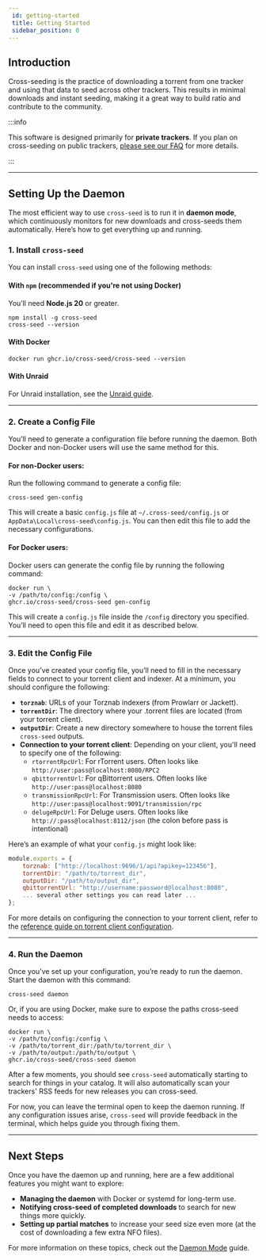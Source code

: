 ```yaml
---
 id: getting-started
 title: Getting Started
 sidebar_position: 0
---
```


## Introduction

Cross-seeding is the practice of downloading a torrent from one tracker and
using that data to seed across other trackers. This results in minimal downloads
and instant seeding, making it a great way to build ratio and contribute to the
community.

:::info

This software is designed primarily for **private trackers**. If you plan on
cross-seeding on public trackers,
[please see our FAQ](./faq-troubleshooting.md#does-cross-seed-work-on-public-trackers)
for more details.

:::

---

## Setting Up the Daemon

The most efficient way to use `cross-seed` is to run it in **daemon mode**,
which continuously monitors for new downloads and cross-seeds them
automatically. Here’s how to get everything up and running.

### 1. Install `cross-seed`

You can install `cross-seed` using one of the following methods:

#### With `npm` (recommended if you're not using Docker)

You’ll need **Node.js 20** or greater.

```shell
npm install -g cross-seed
cross-seed --version
```

#### With Docker

```shell
docker run ghcr.io/cross-seed/cross-seed --version
```

#### With Unraid

For Unraid installation, see the [Unraid guide](../tutorials/unraid.md).

---

### 2. Create a Config File

You’ll need to generate a configuration file before running the daemon. Both
Docker and non-Docker users will use the same method for this.

#### For non-Docker users:

Run the following command to generate a config file:

```shell
cross-seed gen-config
```

This will create a basic `config.js` file at `~/.cross-seed/config.js` or
`AppData\Local\cross-seed\config.js`. You can then edit this file to add the
necessary configurations.

#### For Docker users:

Docker users can generate the config file by running the following command:

```shell
docker run \
-v /path/to/config:/config \
ghcr.io/cross-seed/cross-seed gen-config
```

This will create a `config.js` file inside the `/config` directory you
specified. You’ll need to open this file and edit it as described below.

---

### 3. Edit the Config File

Once you’ve created your config file, you’ll need to fill in the necessary
fields to connect to your torrent client and indexer. At a minimum, you should
configure the following:

-   **`torznab`**: URLs of your Torznab indexers (from Prowlarr or Jackett).
-   **`torrentDir`**: The directory where your .torrent files are located (from
    your torrent client).
-   **`outputDir`**: Create a new directory somewhere to house the torrent files
    `cross-seed` outputs.
-   **Connection to your torrent client**: Depending on your client, you'll need
    to specify one of the following:
    -   `rtorrentRpcUrl`: For rTorrent users. Often looks like
        `http://user:pass@localhost:8080/RPC2`
    -   `qbittorrentUrl`: For qBittorrent users. Often looks like
        `http://user:pass@localhost:8080`
    -   `transmissionRpcUrl`: For Transmission users. Often looks like
        `http://user:pass@localhost:9091/transmission/rpc`
    -   `delugeRpcUrl`: For Deluge users. Often looks like
        `http://:pass@localhost:8112/json` (the colon before pass is
        intentional)

Here’s an example of what your `config.js` might look like:

```js
module.exports = {
	torznab: ["http://localhost:9696/1/api?apikey=123456"],
	torrentDir: "/path/to/torrent_dir",
    outputDir: "/path/to/output_dir",
	qbittorrentUrl: "http://username:password@localhost:8080",
	... several other settings you can read later ...
};
```

For more details on configuring the connection to your torrent client, refer to
the
[reference guide on torrent client configuration](../tutorials/injection.md).

---

### 4. Run the Daemon

Once you’ve set up your configuration, you’re ready to run the daemon. Start the
daemon with this command:

```shell
cross-seed daemon
```

Or, if you are using Docker, make sure to expose the paths cross-seed needs to
access:

```shell
docker run \
-v /path/to/config:/config \
-v /path/to/torrent_dir:/path/to/torrent_dir \
-v /path/to/output:/path/to/output \
ghcr.io/cross-seed/cross-seed daemon
```

After a few moments, you should see `cross-seed` automatically starting to
search for things in your catalog. It will also automatically scan your
trackers' RSS feeds for new releases you can cross-seed.

For now, you can leave the terminal open to keep the daemon running. If any
configuration issues arise, `cross-seed` will provide feedback in the terminal,
which helps guide you through fixing them.

---

## Next Steps

Once you have the daemon up and running, here are a few additional features you
might want to explore:

-   **Managing the daemon** with Docker or systemd for long-term use.
-   **Notifying cross-seed of completed downloads** to search for new things
    more quickly.
-   **Setting up partial matches** to increase your seed size even more (at the
    cost of downloading a few extra NFO files).

For more information on these topics, check out the [Daemon Mode](./daemon.md)
guide.
